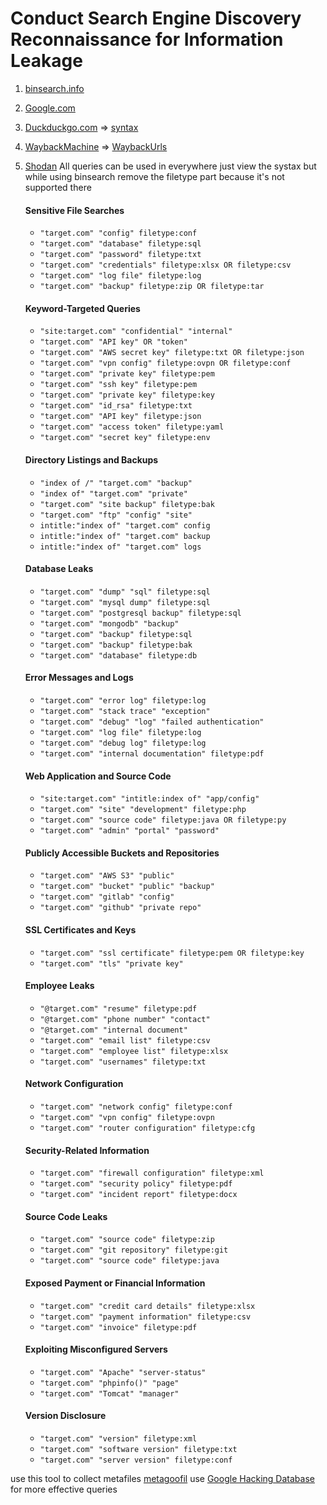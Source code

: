# Conduct Search Engine Discovery Reconnaissance for Information Leakage

1. [binsearch.info](https://binsearch.info/)
2. [Google.com](https://www.google.com/)
3. [Duckduckgo.com](https://duckduckgo.com/) => [syntax](https://duckduckgo.com/duckduckgo-help-pages/results/syntax/)
4. [WaybackMachine](https://web.archive.org/) => [WaybackUrls](https://github.com/tomnomnom/waybackurls)
5. [Shodan](https://www.shodan.io)
    All queries can be used in everywhere just view the systax but while using binsearch remove the filetype part because it's not supported there
    #### Sensitive File Searches
    - `"target.com" "config" filetype:conf`
    - `"target.com" "database" filetype:sql`
    - `"target.com" "password" filetype:txt`
    - `"target.com" "credentials" filetype:xlsx OR filetype:csv`
    - `"target.com" "log file" filetype:log`
    - `"target.com" "backup" filetype:zip OR filetype:tar`

    #### Keyword-Targeted Queries
    - `"site:target.com" "confidential" "internal"`
    - `"target.com" "API key" OR "token"`
    - `"target.com" "AWS secret key" filetype:txt OR filetype:json`
    - `"target.com" "vpn config" filetype:ovpn OR filetype:conf`
    - `"target.com" "private key" filetype:pem`
    - `"target.com" "ssh key" filetype:pem`
    - `"target.com" "private key" filetype:key`
    - `"target.com" "id_rsa" filetype:txt`
    - `"target.com" "API key" filetype:json`
    - `"target.com" "access token" filetype:yaml`
    - `"target.com" "secret key" filetype:env`


    #### Directory Listings and Backups
    - `"index of /" "target.com" "backup"`
    - `"index of" "target.com" "private"`
    - `"target.com" "site backup" filetype:bak`
    - `"target.com" "ftp" "config" "site"`
    - `intitle:"index of" "target.com" config`
    - `intitle:"index of" "target.com" backup`
    - `intitle:"index of" "target.com" logs`


    #### Database Leaks
    - `"target.com" "dump" "sql" filetype:sql`
    - `"target.com" "mysql dump" filetype:sql`
    - `"target.com" "postgresql backup" filetype:sql`
    - `"target.com" "mongodb" "backup"`
    - `"target.com" "backup" filetype:sql`
    - `"target.com" "backup" filetype:bak`
    - `"target.com" "database" filetype:db`

    #### Error Messages and Logs
    - `"target.com" "error log" filetype:log`
    - `"target.com" "stack trace" "exception"`
    - `"target.com" "debug" "log" "failed authentication"`
    - `"target.com" "log file" filetype:log`
    - `"target.com" "debug log" filetype:log`
    - `"target.com" "internal documentation" filetype:pdf`

    #### Web Application and Source Code
    - `"site:target.com" "intitle:index of" "app/config"`
    - `"target.com" "site" "development" filetype:php`
    - `"target.com" "source code" filetype:java OR filetype:py`
    - `"target.com" "admin" "portal" "password"`

    #### Publicly Accessible Buckets and Repositories
    - `"target.com" "AWS S3" "public"`
    - `"target.com" "bucket" "public" "backup"`
    - `"target.com" "gitlab" "config"`
    - `"target.com" "github" "private repo"`

    #### SSL Certificates and Keys
    - `"target.com" "ssl certificate" filetype:pem OR filetype:key`
    - `"target.com" "tls" "private key"`

    #### Employee Leaks
    - `"@target.com" "resume" filetype:pdf`
    - `"@target.com" "phone number" "contact"`
    - `"@target.com" "internal document"`
    - `"target.com" "email list" filetype:csv`
    - `"target.com" "employee list" filetype:xlsx`
    - `"target.com" "usernames" filetype:txt`


    #### Network Configuration
    - `"target.com" "network config" filetype:conf`
    - `"target.com" "vpn config" filetype:ovpn`
    - `"target.com" "router configuration" filetype:cfg`

    #### Security-Related Information
    - `"target.com" "firewall configuration" filetype:xml`
    - `"target.com" "security policy" filetype:pdf`
    - `"target.com" "incident report" filetype:docx`

    #### Source Code Leaks
    - `"target.com" "source code" filetype:zip`
    - `"target.com" "git repository" filetype:git`
    - `"target.com" "source code" filetype:java`

    #### Exposed Payment or Financial Information
    - `"target.com" "credit card details" filetype:xlsx`
    - `"target.com" "payment information" filetype:csv`
    - `"target.com" "invoice" filetype:pdf`

    #### Exploiting Misconfigured Servers
    - `"target.com" "Apache" "server-status"`
    - `"target.com" "phpinfo()" "page"`
    - `"target.com" "Tomcat" "manager"`

    #### Version Disclosure
    - `"target.com" "version" filetype:xml`
    - `"target.com" "software version" filetype:txt`
    - `"target.com" "server version" filetype:conf`

use this tool to collect metafiles [metagoofil](https://github.com/opsdisk/metagoofil)
use [Google Hacking Database](https://www.exploit-db.com/google-hacking-database) for more effective queries
